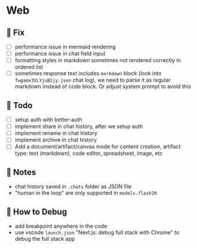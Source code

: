 # Web

## 🐛 Fix

- [ ] performance issue in mermaid rendering
- [ ] performance issue in chat field input
- [ ] formatting styles in markdown sometimes not rendered correctly in ordered list
- [ ] sometimes response text includes ````markdown```` block (look into `fwgamx3VLYjuB1jy.json` chat log), we need to parse it as regular markdown instead of code block. Or adjust system prompt to avoid this

## 🎯 Todo

- [ ] setup auth with better-auth
- [ ] implement share in chat history, after we setup auth
- [ ] implement rename in chat history
- [ ] implement archive in chat history
- [ ] Add a document/artifact/canvas mode for content creation, artifact type: text (markdown), code editor, spreadsheet, image, etc

## 📝 Notes

- chat history saved in `.chats` folder as JSON file
- "human in the loop" are only supported in `models.flash20`

## 🚧 How to Debug

- add breakpoint anywhere in the code
- use vscode `launch.json` "Next.js: debug full stack with Chrome" to debug the full stack app
